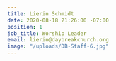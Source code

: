 ```yaml
---
title: Lierin Schmidt
date: 2020-08-18 21:26:00 -07:00
position: 1
job_title: Worship Leader
email: lierin@daybreakchurch.org
image: "/uploads/DB-Staff-6.jpg"
---
```


